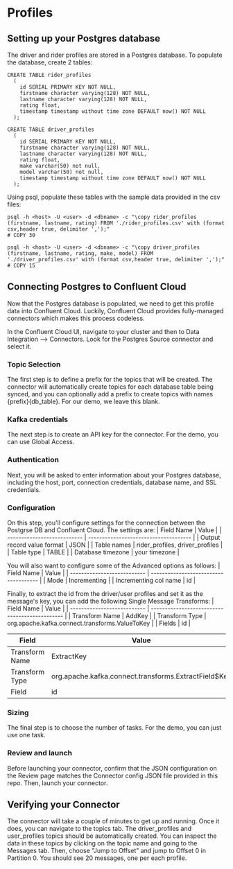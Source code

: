 # Profiles

## Setting up your Postgres database

The driver and rider profiles are stored in a Postgres database. To populate the database, create 2 tables:

```
CREATE TABLE rider_profiles
  (
    id SERIAL PRIMARY KEY NOT NULL,
    firstname character varying(128) NOT NULL,
    lastname character varying(128) NOT NULL,
    rating float,
    timestamp timestamp without time zone DEFAULT now() NOT NULL
  );

CREATE TABLE driver_profiles
  (
    id SERIAL PRIMARY KEY NOT NULL,
    firstname character varying(128) NOT NULL,
    lastname character varying(128) NOT NULL,
    rating float,
    make varchar(50) not null,
    model varchar(50) not null,
    timestamp timestamp without time zone DEFAULT now() NOT NULL
  );
```

Using psql, populate these tables with the sample data provided in the csv files:

```
psql -h <host> -U <user> -d <dbname> -c "\copy rider_profiles (firstname, lastname, rating) FROM './rider_profiles.csv' with (format csv,header true, delimiter ',');"
# COPY 30

psql -h <host> -U <user> -d <dbname> -c "\copy driver_profiles (firstname, lastname, rating, make, model) FROM './driver_profiles.csv' with (format csv,header true, delimiter ',');"
# COPY 15
```

## Connecting Postgres to Confluent Cloud

Now that the Postgres database is populated, we need to get this profile data into Confluent Cloud. Luckily, Confluent Cloud provides fully-managed connectors which makes this process codeless.

In the Confluent Cloud UI, navigate to your cluster and then to Data Integration --> Connectors. Look for the Postgres Source connector and select it.

### Topic Selection

The first step is to define a prefix for the topics that will be created. The connector will automatically create topics for each database table being synced, and you can optionally add a prefix to create topics with names {prefix}{db_table}. For our demo, we leave this blank.

### Kafka credentials

The next step is to create an API key for the connector. For the demo, you can use Global Access.

### Authentication

Next, you will be asked to enter information about your Postgres database, including the host, port, connection credentials, database name, and SSL credentials.

### Configuration

On this step, you'll configure settings for the connection between the Postgrse DB and Confluent Cloud.
The settings are:
| Field Name | Value |
| --------------------------- | ------------------------------------- |
| Output record value format | JSON |
| Table names | rider_profiles, driver_profiles |
| Table type | TABLE |
| Database timezone | your timezone |

You will also want to configure some of the Advanced options as follows:
| Field Name | Value |
| --------------------------- | ------------------------------------- |
| Mode | Incrementing |
| Incrementing col name | id |

Finally, to extract the id from the driver/user profiles and set it as the message's key, you can add the following Single Message Transforms:
| Field Name | Value |
| --------------------------- | ---------------------------------------------- |
| Transform Name | AddKey |
| Transform Type | org.apache.kafka.connect.transforms.ValueToKey |
| Fields | id |

| Field          | Value                                                |
| -------------- | ---------------------------------------------------- |
| Transform Name | ExtractKey                                           |
| Transform Type | org.apache.kafka.connect.transforms.ExtractField$Key |
| Field          | id                                                   |

### Sizing

The final step is to choose the number of tasks. For the demo, you can just use one task.

### Review and launch

Before launching your connector, confirm that the JSON configuration on the Review page matches the Connector config JSON file provided in this repo. Then, launch your connector.

## Verifying your Connector

The connector will take a couple of minutes to get up and running. Once it does, you can navigate to the topics tab. The driver_profiles and user_profiles topics should be automatically created.
You can inspect the data in these topics by clicking on the topic name and going to the Messages tab. Then, choose "Jump to Offset" and jump to Offset 0 in Partition 0. You should see 20 messages, one per each profile.
